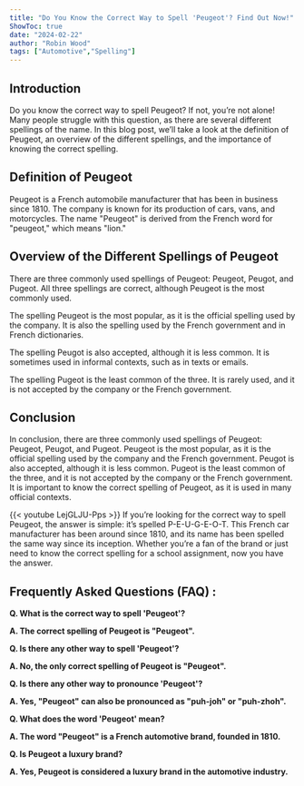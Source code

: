 ```yaml
---
title: "Do You Know the Correct Way to Spell 'Peugeot'? Find Out Now!"
ShowToc: true 
date: "2024-02-22"
author: "Robin Wood" 
tags: ["Automotive","Spelling"]
---
```

## Introduction

Do you know the correct way to spell Peugeot? If not, you’re not alone! Many people struggle with this question, as there are several different spellings of the name. In this blog post, we’ll take a look at the definition of Peugeot, an overview of the different spellings, and the importance of knowing the correct spelling. 

## Definition of Peugeot

Peugeot is a French automobile manufacturer that has been in business since 1810. The company is known for its production of cars, vans, and motorcycles. The name "Peugeot" is derived from the French word for "peugeot," which means "lion."

## Overview of the Different Spellings of Peugeot

There are three commonly used spellings of Peugeot: Peugeot, Peugot, and Pugeot. All three spellings are correct, although Peugeot is the most commonly used. 

The spelling Peugeot is the most popular, as it is the official spelling used by the company. It is also the spelling used by the French government and in French dictionaries. 

The spelling Peugot is also accepted, although it is less common. It is sometimes used in informal contexts, such as in texts or emails. 

The spelling Pugeot is the least common of the three. It is rarely used, and it is not accepted by the company or the French government. 

## Conclusion

In conclusion, there are three commonly used spellings of Peugeot: Peugeot, Peugot, and Pugeot. Peugeot is the most popular, as it is the official spelling used by the company and the French government. Peugot is also accepted, although it is less common. Pugeot is the least common of the three, and it is not accepted by the company or the French government. It is important to know the correct spelling of Peugeot, as it is used in many official contexts.

{{< youtube LejGLJU-Pps >}} 
If you’re looking for the correct way to spell Peugeot, the answer is simple: it’s spelled P-E-U-G-E-O-T. This French car manufacturer has been around since 1810, and its name has been spelled the same way since its inception. Whether you’re a fan of the brand or just need to know the correct spelling for a school assignment, now you have the answer.

## Frequently Asked Questions (FAQ) :
**Q. What is the correct way to spell 'Peugeot'?**

**A. The correct spelling of Peugeot is "Peugeot".**

**Q. Is there any other way to spell 'Peugeot'?**

**A. No, the only correct spelling of Peugeot is "Peugeot".**

**Q. Is there any other way to pronounce 'Peugeot'?**

**A. Yes, "Peugeot" can also be pronounced as "puh-joh" or "puh-zhoh".**

**Q. What does the word 'Peugeot' mean?**

**A. The word "Peugeot" is a French automotive brand, founded in 1810.**

**Q. Is Peugeot a luxury brand?**

**A. Yes, Peugeot is considered a luxury brand in the automotive industry.**





